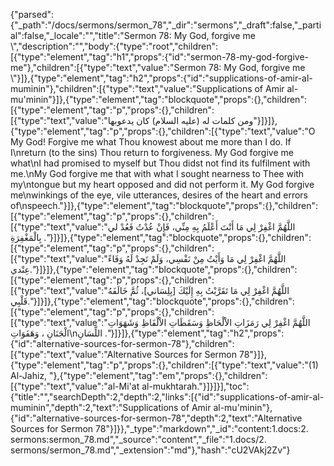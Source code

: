 {"parsed":{"_path":"/docs/sermons/sermon_78","_dir":"sermons","_draft":false,"_partial":false,"_locale":"","title":"Sermon 78:  My God, forgive me \\","description":"","body":{"type":"root","children":[{"type":"element","tag":"h1","props":{"id":"sermon-78-my-god-forgive-me"},"children":[{"type":"text","value":"Sermon 78:  My God, forgive me \\"}]},{"type":"element","tag":"h2","props":{"id":"supplications-of-amir-al-muminin"},"children":[{"type":"text","value":"Supplications of Amir al-mu'minin"}]},{"type":"element","tag":"blockquote","props":{},"children":[{"type":"element","tag":"p","props":{},"children":[{"type":"text","value":"ومن كلمات له (عليه السلام) كان يدعوبها"}]}]},{"type":"element","tag":"p","props":{},"children":[{"type":"text","value":"O My God! Forgive me what Thou knowest about me more than I do. If I\nreturn (to the sins) Thou return to forgiveness. My God forgive me what\nI had promised to myself but Thou didst not find its fulfilment with me.\nMy God forgive me that with what I sought nearness to Thee with my\ntongue but my heart opposed and did not perform it. My God forgive me\nwinkings of the eye, vile utterances, desires of the heart and errors of\nspeech."}]},{"type":"element","tag":"blockquote","props":{},"children":[{"type":"element","tag":"p","props":{},"children":[{"type":"text","value":"اللَّهُمَّ اغْفِرْ لِي مَا أَنْتَ أَعْلَمُ بِهِ مِنِّي، فَإِنْ عُدْتُ فَعُدْ لي بِالْمَغْفِرَةِ ."}]}]},{"type":"element","tag":"blockquote","props":{},"children":[{"type":"element","tag":"p","props":{},"children":[{"type":"text","value":"اللَّهُمَّ اغْفِرْ لِي مَا وَأَيْتُ مِنْ نَفْسِي، وَلَمْ تَجِدْ لَهُ وَفَاءً عِنْدي."}]}]},{"type":"element","tag":"blockquote","props":{},"children":[{"type":"element","tag":"p","props":{},"children":[{"type":"text","value":"اللَّهُمَّ اغْفِرْ لِي مَا تَقَرَّبْتُ بِهِ إِلَيْكَ [بِلِسَاني]، ثُمَّ خَالَفَهُ قَلْبِي."}]}]},{"type":"element","tag":"blockquote","props":{},"children":[{"type":"element","tag":"p","props":{},"children":[{"type":"text","value":"اللَّهُمَّ اغْفِرْ لِي رَمَزَاتِ الاْلْحَاظِ وَسَقَطَاتِ الاْلْفَاظِ وَشَهَوَاتِ الْجَنَانِ ، وَهَفَوَاتِ\nاللِّسَانِ ."}]}]},{"type":"element","tag":"h2","props":{"id":"alternative-sources-for-sermon-78"},"children":[{"type":"text","value":"Alternative Sources for Sermon 78"}]},{"type":"element","tag":"p","props":{},"children":[{"type":"text","value":"(1) Al-Jahiz, "},{"type":"element","tag":"em","props":{},"children":[{"type":"text","value":"al-Mi'at al-mukhtarah."}]}]}],"toc":{"title":"","searchDepth":2,"depth":2,"links":[{"id":"supplications-of-amir-al-muminin","depth":2,"text":"Supplications of Amir al-mu'minin"},{"id":"alternative-sources-for-sermon-78","depth":2,"text":"Alternative Sources for Sermon 78"}]}},"_type":"markdown","_id":"content:1.docs:2. sermons:sermon_78.md","_source":"content","_file":"1.docs/2. sermons/sermon_78.md","_extension":"md"},"hash":"cU2VAkj2Zv"}